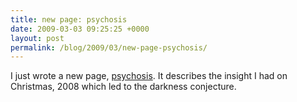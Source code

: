 ```yaml
---
title: new page: psychosis
date: 2009-03-03 09:25:25 +0000
layout: post
permalink: /blog/2009/03/new-page-psychosis/
---
```


I just wrote a new page, [psychosis][1]. It describes the insight I had on Christmas, 2008 which led to the darkness conjecture.

   [1]: /darkness-conjecture/psychosis/
